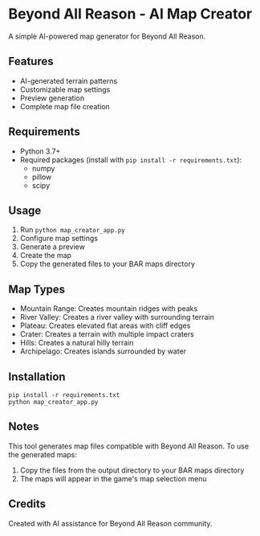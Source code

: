 # Beyond All Reason - AI Map Creator

A simple AI-powered map generator for Beyond All Reason.

## Features

- AI-generated terrain patterns
- Customizable map settings
- Preview generation
- Complete map file creation

## Requirements

- Python 3.7+
- Required packages (install with `pip install -r requirements.txt`):
  - numpy
  - pillow
  - scipy

## Usage

1. Run `python map_creator_app.py`
2. Configure map settings
3. Generate a preview
4. Create the map
5. Copy the generated files to your BAR maps directory

## Map Types

- Mountain Range: Creates mountain ridges with peaks
- River Valley: Creates a river valley with surrounding terrain
- Plateau: Creates elevated flat areas with cliff edges
- Crater: Creates a terrain with multiple impact craters
- Hills: Creates a natural hilly terrain
- Archipelago: Creates islands surrounded by water

## Installation

```
pip install -r requirements.txt
python map_creator_app.py
```

## Notes

This tool generates map files compatible with Beyond All Reason. To use the generated maps:

1. Copy the files from the output directory to your BAR maps directory
2. The maps will appear in the game's map selection menu

## Credits

Created with AI assistance for Beyond All Reason community.

